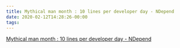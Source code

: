 ```yaml
---
title: Mythical man month : 10 lines per developer day - NDepend
date: 2020-02-12T14:28:26-00:00
tags:
---
```


[Mythical man month : 10 lines per developer day - NDepend](https://blog.ndepend.com/mythical-man-month-10-lines-per-developer-day/)
